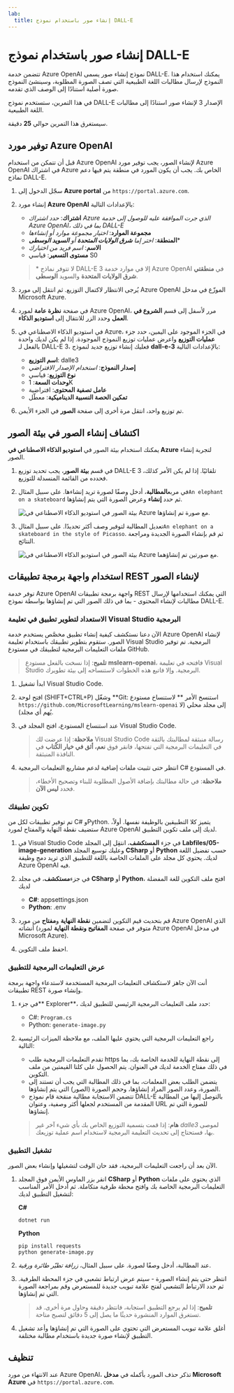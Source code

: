 ```yaml
---
lab:
  title: إنشاء صور باستخدام نموذج DALL-E
---
```


# إنشاء صور باستخدام نموذج DALL-E

تتضمن خدمة Azure OpenAI نموذج إنشاء صور يسمى DALL-E. يمكنك استخدام هذا النموذج لإرسال مطالبات اللغة الطبيعية التي تصف الصورة المطلوبة، وسينشئ النموذج صورة أصلية استنادًا إلى الوصف الذي تقدمه.

في هذا التمرين، ستستخدم نموذج DALL-E الإصدار 3 لإنشاء صور استنادًا إلى مطالبات اللغة الطبيعية.

سيستغرق هذا التمرين حوالي **25** دقيقة.

## توفير مورد Azure OpenAI

قبل أن تتمكن من استخدام Azure OpenAI لإنشاء الصور، يجب توفير مورد Azure OpenAI في اشتراك Azure الخاص بك. يجب أن يكون المورد في منطقة يتم فيها دعم نماذج DALL-E.

1. سجّل الدخول إلى **Azure portal** من `https://portal.azure.com`.
1. إنشاء مورد **Azure OpenAI** بالإعدادات التالية:
    - **اشتراك**: *حدد اشتراك Azure الذي جرت الموافقة عليه للوصول إلى خدمة Azure OpenAI، بما في ذلك DALL-E*
    - **مجموعة الموارد**: *اختيار مجموعة موارد أو إنشاءها*
    - **المنطقة**: *اختر إما **شرق الولايات المتحدة** أو **السويد الوسطى***\*
    - **الاسم**: *اسم فريد من اختيارك*
    - **مستوى التسعير**: قياسي S0

    > \* لا تتوفر نماذج DALL-E 3 إلا في موارد خدمة Azure OpenAI في **منطقتي شرق الولايات المتحدة** والسويد **الوسطى**.

1. يُرجى الانتظار لاكتمال التوزيع. ثم انتقل إلى مورد Azure OpenAI الموزّع في مدخل Microsoft Azure.
1. في صفحة **نظرة عامة** لمورد Azure OpenAI، مرر لأسفل إلى قسم **الشروع في العمل** وحدد الزر للانتقال إلى **استوديو الذكاء**.
1. في استوديو الذكاء الاصطناعي في Azure، في الجزء الموجود على اليمين، حدد جزء **عمليات التوزيع** واعرض عمليات توزيع النموذج الموجودة. إذا لم يكن لديك واحدة بالفعل لـ DALL-E 3، فعليك إنشاء توزيع جديد لنموذج **dall-e-3** بالإعدادات التالية:
    - **اسم التوزيع**: dalle3
    - **إصدار النموذج**: *استخدام الإصدار الافتراضي*
    - **نوع التوزيع**: قياسي
    - **وحدات السعة**: 1K
    - **عامل تصفية المحتوى**: افتراضية
    - **تمكين الحصة النسبية الديناميكية**: معطّل
1. تم توزيع واحد، انتقل مرة أخرى إلى صفحة **الصور** في الجزء الأيمن.

## اكتشاف إنشاء الصور في بيئة الصور

يمكنك استخدام بيئة الصور في **استوديو الذكاء الاصطناعي في Azure** لتجربة إنشاء الصور.

1. في قسم **بيئة الصور**، يجب تحديد توزيع DALL-E 3 تلقائيًا. إذا لم يكن الأمر كذلك، فحدده من القائمة المنسدلة للتوزيع.
1. في مربع**المطالبة**، أدخل وصفًا لصورة تريد إنشاءها. على سبيل المثال`An elephant on a skateboard` ثم حدد **إنشاء** وعرض الصورة التي يتم إنشاؤها.

    ![بيئة الصور في استوديو الذكاء الاصطناعي في Azure مع صورة تم إنشاؤها.](../media/images-playground.png)

1. تعديل المطالبة لتوفير وصف أكثر تحديدًا. على سبيل المثال`An elephant on a skateboard in the style of Picasso`. ثم قم بإنشاء الصورة الجديدة ومراجعة النتائج.

    ![بيئة الصور في استوديو الذكاء الاصطناعي في Azure مع صورتين تم إنشاؤهما.](../media/images-playground-new-style.png)

## استخدام واجهة برمجة تطبيقات REST لإنشاء الصور

توفر خدمة Azure OpenAI واجهة برمجة تطبيقات REST التي يمكنك استخدامها لإرسال مطالبات لإنشاء المحتوى - بما في ذلك الصور التي تم إنشاؤها بواسطة نموذج DALL-E.

### الاستعداد لتطوير تطبيق في تعليمة Visual Studio البرمجية

الآن دعنا نستكشف كيفية إنشاء تطبيق مخصَّص يستخدم خدمة Azure OpenAI لإنشاء الصور. ستقوم بتطوير تطبيقك باستخدام تعليمة Visual Studio البرمجية. تم توفير ملفات التعليمات البرمجية لتطبيقك في مستودع GitHub.

> **تلميح**: إذا نسخت بالفعل مستودع **mslearn-openai**، فافتحه في تعليمة Visual Studio البرمجية. وإلا فاتبع هذه الخطوات لاستنساخه إلى بيئة تطويرك.

1. ابدأ تشغيل Visual Studio Code.
2. افتح لوحة (SHIFT+CTRL+P) وشغّل **Git: استنسخ الأمر ** لاستنساخ مستودع `https://github.com/MicrosoftLearning/mslearn-openai` إلى مجلد محلي (لا يُهم أي مجلد).
3. عند استنساخ المستودع، افتح المجلد في Visual Studio Code.

    > **ملاحظة**: إذا عرضت لك Visual Studio Code رسالة منبثقة لمطالبتك بالثقة في التعليمات البرمجية التي تفتحها، فانقر فوق **نعم، أثق في خيار الكُتاب** في النافذة المنبثقة.

4. انتظر حتى تثبيت ملفات إضافية لدعم مشاريع التعليمات البرمجية C# في المستودع.

    > **ملاحظة**: في حالة مطالبتك بإضافة الأصول المطلوبة للبناء وتصحيح الأخطاء، فحدد **ليس الآن**.

### تكوين تطبيقك

تم توفير تطبيقات لكل من C# وPython. يتميز كلا التطبيقين بالوظيفة نفسها. أولاً، ستضيف نقطة النهاية والمفتاح لمورد Azure OpenAI لديك إلى ملف تكوين التطبيق.

1. في Visual Studio Code في جزء **المستكشف**، انتقِل إلى المجلد **Labfiles/05-image-generation** وعليك توسيع المجلد **CSharp** أو **Python** حسب تفضيل اللغة لديك. يحتوي كل مجلد على الملفات الخاصة باللغة للتطبيق الذي تريد دمج وظيفة Azure OpenAI فيه.
2. في جزء**مستكشف**، في مجلد **CSharp** أو **Python**، افتح ملف التكوين للغة المفضلة لديك

    - **C#**: appsettings.json
    - **Python**: .env
    
3. قم بتحديث قيم التكوين لتضمين **نقطة النهاية** و**مفتاح** من مورد Azure OpenAI الذي أنشأته (متوفر في صفحة **المفاتيح ونقطة النهاية** لمورد Azure OpenAI في مدخل Microsoft Azure).
4. احفظ ملف التكوين.

### عرض التعليمات البرمجية للتطبيق

أنت الآن جاهز لاستكشاف التعليمات البرمجية المستخدمة لاستدعاء واجهة برمجة تطبيقات REST وإنشاء صورة.

1. في جزء** Explorer**، حدد ملف التعليمات البرمجية الرئيسي للتطبيق لديك:

    - C#: `Program.cs`
    - Python: `generate-image.py`

2. راجع التعليمات البرمجية التي يحتوي عليها الملف، مع ملاحظة الميزات الرئيسية التالية:
    - تقدم التعليمات البرمجية طلب https إلى نقطة النهاية للخدمة الخاصة بك، بما في ذلك مفتاح الخدمة لديك في العنوان. يتم الحصول على كلتا القيمتين من ملف التكوين.
    - يتضمن الطلب بعض المعلمات، بما في ذلك المطالبة التي يجب أن تستند إلى الصورة، وعدد الصور المراد إنشاؤها، وحجم الصورة (الصور) التي يتم إنشاؤها.
    - تتضمن الاستجابة مطالبة منقحة قام نموذج DALL-E بالتوصل إليها من المطالبة المقدمة من المستخدم لجعلها أكثر وصفية، وعنوان URL للصورة التي تم إنشاؤها.
    
    > **هام**: إذا قمت بتسمية التوزيع الخاص بك بأي شيء آخر غير *dalle3* لموصى بها، فستحتاج إلى تحديث التعليمة البرمجية لاستخدام اسم عملية توزيعك.

### تشغيل التطبيق

الآن بعد أن راجعت التعليمات البرمجية، فقد حان الوقت لتشغيلها وإنشاء بعض الصور.

1. انقر بزر الماوس الأيمن فوق المجلد **CSharp** أو **Python** الذي يحتوي على ملفات التعليمات البرمجية الخاصة بك وافتح محطة طرفية متكاملة. ثم أدخل الأمر المناسب لتشغيل التطبيق لديك:

   **C#**
   ```
   dotnet run
   ```
   
   **Python**
   ```
   pip install requests
   python generate-image.py
   ```

3. عند المطالبة، أدخل وصفًا لصورة. على سبيل المثال، *زرافة تطيّر طائرة ورقية*.

4. انتظر حتى يتم إنشاء الصورة - سيتم عرض ارتباط تشعبي في جزء المحطة الطرفية. ثم حدد الارتباط التشعبي لفتح علامة تبويب جديدة للمستعرض وقم بمراجعة الصورة التي تم إنشاؤها.

   > **تلميح**: إذا لم يرجع التطبيق استجابة، فانتظر دقيقة وحاول مرة أخرى. قد تستغرق الموارد المنشورة حديثًا ما يصل إلى 5 دقائق لتصبح متاحة.

5. أغلق علامة تبويب المستعرض التي تحتوي على الصورة التي تم إنشاؤها وأعد تشغيل التطبيق لإنشاء صورة جديدة باستخدام مطالبة مختلفة.

## تنظيف

عند الانتهاء من مورد Azure OpenAI، تذكر حذف المورد بأكمله في **مدخل Microsoft Azure** في `https://portal.azure.com`.
